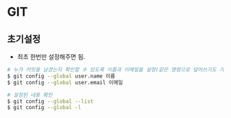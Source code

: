 # GIT

## 초기설정

* 최초 한번만 설정해주면 됨.

```bash
# 누가 커밋을 남겼는지 확인할 수 있도록 이름과 이메일을 설정(같은 명령으로 덮어쓰기도 가능)
$ git config --global user.name 이름
$ git config --global user.email 이메일

# 설정된 내용 확인
$ git config --global --list
$ git config --global -l
```

